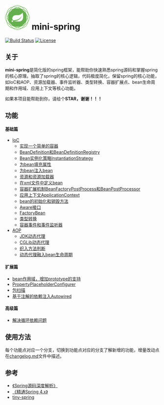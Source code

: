 # <img src="assets/spring-framework.png" width="80" height="80"> mini-spring
[![Build Status](https://img.shields.io/badge/build-passing-brightgreen)](https://github.com/DerekYRC/mini-spring)
[![License](https://img.shields.io/badge/license-Apache%202-4EB1BA.svg)](https://www.apache.org/licenses/LICENSE-2.0.html)

## 关于
**mini-spring**是简化版的spring框架，能帮助你快速熟悉spring源码和掌握spring的核心原理。抽取了spring的核心逻辑，代码极度简化，保留spring的核心功能，如IoC和AOP、资源加载器、事件监听器、类型转换、容器扩展点、bean生命周期和作用域、应用上下文等核心功能。

如果本项目能帮助到你，请给个**STAR，谢谢！！！**

## 功能
#### 基础篇
* [IoC]()
    * [实现一个简单的容器]()
    * [BeanDefinition和BeanDefinitionRegistry]()
    * [Bean实例化策略InstantiationStrategy]()
    * [为bean填充属性]()
    * [为bean注入bean]()
    * [资源和资源加载器]()
    * [在xml文件中定义bean]()
    * [容器扩展机制BeanFactoryPostProcess和BeanPostProcessor]()
    * [应用上下文ApplicationContext]()
    * [bean的初始化和销毁方法]()
    * [Aware接口]()
    * [FactoryBean]()
    * [类型转换]()
    * [容器事件和事件监听器]()
* [AOP]()
    * [JDK动态代理]()
    * [CGLib动态代理]()
    * [织入方法判断]()
    * [动态代理融入bean生命周期]()


#### 扩展篇
* [bean作用域，增加prototype的支持]()
* [PropertyPlaceholderConfigurer]()
* [包扫描]()
* [基于注解的依赖注入Autowired]()

#### 高级篇
* [解决循环依赖问题]()

## 使用方法
每个功能点对应一个分支，切换到功能点对应的分支了解新增的功能，增量改动点在[changelog.md](https://github.com/DerekYRC/mini-spring/blob/main/changelog.md)文件中描述。

## 参考
- [《Spring源码深度解析》](https://book.douban.com/subject/25866350/)
- [《精通Spring 4.x》](https://book.douban.com/subject/26952826/)
- [tiny-spring](https://github.com/code4craft/tiny-spring)
